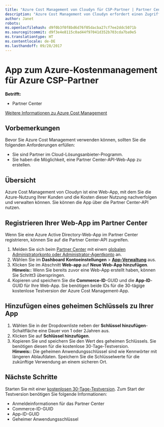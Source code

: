 ```yaml
---
title: "Azure Cost Management von Cloudyn für CSP-Partner | Partner Center"
description: "Azure Cost Management von Cloudyn erfordert einen Zugriff über die Partner Center-API."
author: Janet
robots: 
ms.openlocfilehash: d9f0b3f0f8bd6d76f05dacba27cf7ee2ddc5071b
ms.sourcegitcommit: d9f3e4e8115c0ad44f97041d352b703cda7ba9e5
ms.translationtype: HT
ms.contentlocale: de-DE
ms.lasthandoff: 09/28/2017
---
```

# <a name="azure-cost-management-app-for-azure-csp-partners"></a>App zum Azure-Kostenmanagement für Azure CSP-Partner  

**Betrifft:**

-  Partner Center

[Weitere Informationen zu Azure Cost Management](https://go.microsoft.com/fwlink/p/?linkid=857893)

## <a name="before-you-begin"></a>Vorbemerkungen
Bevor Sie Azure Cost Management verwenden können, sollten Sie die folgenden Anforderungen erfüllen:
- Sie sind Partner im Cloud-Lösungsanbieter-Programm.
- Sie haben die Möglichkeit, eine Partner Center-API-Web-App zu erstellen.

## <a name="overview"></a>Übersicht

Azure Cost Management von Cloudyn ist eine Web-App, mit dem Sie die Azure-Nutzung Ihrer Kunden und die Kosten dieser Nutzung nachverfolgen und verwalten können. Sie können die App über die Partner Center-API nutzen.

## <a name="register-your-web-app-in-partner-center"></a>Registrieren Ihrer Web-App im Partner Center
Wenn Sie eine Azure Active Directory-Web-App im Partner Center registrieren, können Sie auf die Partner Center-API zugreifen. 
1.  Melden Sie sich beim [Partner Center](https://partnercenter.microsoft.com/en-us/pcv/dashboard/overview) mit einem [globalen Administratorkonto oder Administrator-Agentkonto](create-user-accounts-and-set-permissions.md) an.
2.  Wählen Sie im **Dashboard** **Kontoeinstellungen** &gt; **[App-Verwaltung](https://partnercenter.microsoft.com/en-us/pcv/apiintegration/appmanagement)** aus.
3.  Klicken Sie im Abschnitt **Web-app** auf **Neue Web-App hinzufügen**.
<br> **Hinweis:**: Wenn Sie bereits zuvor eine Web-App erstellt haben, können Sie Schritt3 überspringen.
4.  Kopieren und speichern Sie die **Commerce-ID**-GUID und die **App-ID**-GUID für Ihre Web-App. Sie benötigen beide IDs für die 30-tägige kostenlose Testversion der Azure Cost Management-App.

## <a name="add-a-secret-key-to-your-app"></a>Hinzufügen eines geheimen Schlüssels zu Ihrer App
1.  Wählen Sie in der Dropdownliste neben der **Schlüssel hinzufügen**-Schaltfläche eine Dauer von 1 oder 2Jahren aus.
2.  Klicken Sie auf **Schlüssel hinzufügen**. 
3.  Kopieren Sie und speichern Sie den Wert des geheimen Schlüssels. Sie benötigen diesen für die kostenlose 30-Tage-Testversion.
<br>**Hinweis:**: Die geheimen Anwendungsschlüssel sind wie Kennwörter mit längeren Ablaufdaten. Speichern Sie die Schlüsselwerte für die zukünftige Verwendung an einem sicheren Ort.

## <a name="next-steps"></a>Nächste Schritte
Starten Sie mit einer [kostenlosen 30-Tage-Testversion](https://go.microsoft.com/fwlink/?linkid=857895).
Zum Start der Testversion benötigen Sie folgende Informationen:
- Anmeldeinformationen für das Partner Center
- Commerce-ID-GUID
- App-ID-GUID
- Geheimer Anwendungsschlüssel
